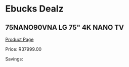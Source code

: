 
# Ebucks Dealz
## 75NANO90VNA LG 75" 4K NANO TV
[Product Page](https://www.ebucks.com/web/shop/productSelected.do?prodId=1059230540&catId=363628279)

Price: R37999.00

Savings: 


	